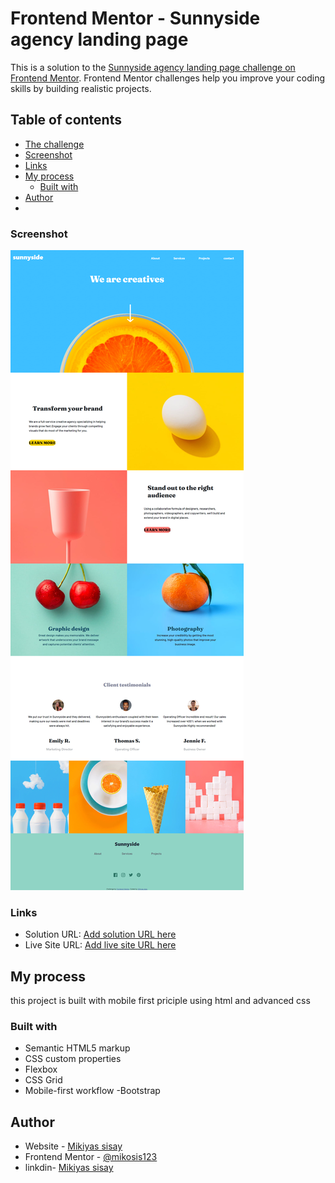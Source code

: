# Frontend Mentor - Sunnyside agency landing page



This is a solution to the [Sunnyside agency landing page challenge on Frontend Mentor](https://www.frontendmentor.io/challenges/sunnyside-agency-landing-page-7yVs3B6ef). Frontend Mentor challenges help you improve your coding skills by building realistic projects.

## Table of contents

- [The challenge](#the-challenge)
- [Screenshot](#screenshot)
- [Links](#links)
- [My process](#my-process)
  - [Built with](#built-with)
- [Author](#author)
-

### Screenshot

![](./images/screencapture-127-0-0-1-5500-mikosis123-Sunnyside-agency-landing-page-challenge-on-Frontend-Mentor-index-html-2022-09-06-20_10_41.png)

### Links

- Solution URL: [Add solution URL here](https://your-solution-url.com)
- Live Site URL: [Add live site URL here](https://your-live-site-url.com)

## My process

this project is built with mobile first priciple using html and advanced css

### Built with

- Semantic HTML5 markup
- CSS custom properties
- Flexbox
- CSS Grid
- Mobile-first workflow
  -Bootstrap

## Author

- Website - [Mikiyas sisay](https://portfolio-1-185e1.web.app/)
- Frontend Mentor - [@mikosis123](https://www.frontendmentor.io/profile/mikosis123)
- linkdin- [Mikiyas sisay](https://www.linkedin.com/in/mikiyas-sisay/)
